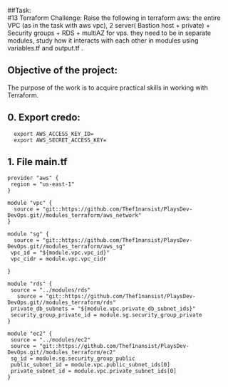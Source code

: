 ##Task: <br>
#13 Terraform Challenge:
Raise the following in terraform aws: the entire VPC (as in the task with aws vpc), 2 server( Bastion host + private) + Security groups + RDS + multiAZ for vps. they need to be in
separate modules, study how it interacts with each other in modules using variables.tf and output.tf .<br>

 ## Objective of the project: <br>
 The purpose of the work is to acquire practical skills in working with Terraform.  <br>
 
 ## 0. Export credo:
  ```
    export AWS_ACCESS_KEY_ID=
    export AWS_SECRET_ACCESS_KEY=
  ```
 ## 1. File main.tf
 ```
provider "aws" {
  region = "us-east-1"
}

module "vpc" {
   source = "git::https://github.com/Thef1nansist/PlaysDev-DevOps.git//modules_terraform/aws_network"
}

module "sg" {
   source = "git::https://github.com/Thef1nansist/PlaysDev-DevOps.git//modules_terraform/aws_sg"
  vpc_id = "${module.vpc.vpc_id}"
  vpc_cidr = module.vpc.vpc_cidr

}

module "rds" {
  source = "../modules/rds"
    source = "git::https://github.com/Thef1nansist/PlaysDev-DevOps.git//modules_terraform/rds"
  private_db_subnets = "${module.vpc.private_db_subnet_ids}"
  security_group_private_id = module.sg.security_group_private
}

module "ec2" {
  source = "../modules/ec2"
  source = "git::https://github.com/Thef1nansist/PlaysDev-DevOps.git//modules_terraform/ec2"
  sg_id = module.sg.security_group_public
  public_subnet_id = module.vpc.public_subnet_ids[0]
  private_subnet_id = module.vpc.private_subnet_ids[0]
}
 ```